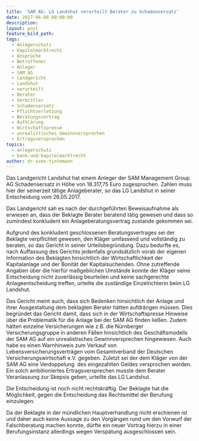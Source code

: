 ```yaml
---
title: 'SAM AG: LG Landshut verurteilt Berater zu Schadensersatz'
date: 2017-06-08 00:00:00
description:
layout: post
feature_bild_path:
tags:
  - Anlegerschutz
  - Kapitalmarktrecht
  - Ansprüche
  - Betroffener
  - Anleger
  - SAM AG
  - Landgericht
  - Landshut
  - verurteilt
  - Berater
  - Vermittler
  - Schadensersatz
  - Pflichtverletzung
  - Beratungsvertrag
  - Aufklärung
  - Wirtschaftspresse
  - unrealistisches Gewinnversprechen
  - Ertragsversprechen
topics:
  - anlegerschutz
  - bank-und-kapitalmarktrecht
author: dr-sven-tintemann
---
```



Das Landgericht Landshut hat einem Anleger der SAM Management Group AG Schadensersatz in Höhe von 18.317,75 Euro zugesprochen. Zahlen muss hier der seinerzeit tätige Anlageberater, so das LG Landshut in seiner Entscheidung vom 26.05.2017.

Das Landgericht sah es nach der durchgeführten Beweisaufnahme als erwiesen an, dass der Beklagte Berater beratend tätig gewesen und dass so zumindest konkludent ein Anlageberatungsvertrag zustande gekommen sei.

Aufgrund des konkludent geschlossenen Beratungsvertrages sei der Beklagte verpflichtet gewesen, den Kläger umfassend und vollständig zu beraten, so das Gericht in seiner Urteilsbegründung. Dazu bedurfte es, nach Auffassung des Gerichts jedenfalls grundsätzlich vorab der eigenen Information des Beklagten hinsichtlich der Wirtschaftlichkeit der Kapitalanlage und der Bonität der Kapitalsuchenden. Ohne zutreffende Angaben über die hierfür maßgeblichen Umstände konnte der Kläger seine Entscheidung nicht zuverlässig beurteilen und keine sachgerechte Anlageentscheidung treffen, urteilte die zuständige Einzelrichterin beim LG Landshut.

Das Gericht meint auch, dass sich Bedenken hinsichtlich der Anlage und ihrer Ausgestaltung dem beklagten Berater hätten aufdrängen müssen. Dies begründet das Gericht damit, dass sich in der Wirtschaftspresse Hinweise über die Problematik für die Anlage bei der SAM AG finden ließen. Zudem hätten einzelne Versicherungen wie z.B. die Nürnberger Versicherungsgruppe in anderen Fällen hinsichtlich des Geschäftsmodells der SAM AG auf ein unrealistisches Gewinnversprechen hingewiesen. Auch habe es einen Warnhinweis zum Verkauf von Lebensversicherungsverträgen vom Gesamtverband der Deutschen Versicherungswirtschaft e.V. gegeben. Zuletzt sei der dem Kläger von der SAM AG eine Verdoppelung  des eingezahlten Geldes versprochen worden. Ein solch ambitioniertes Ertragsversprechen musste dem Berater Veranlassung zur Skepsis geben, urteilte das LG Landshut.

Die Entscheidung ist noch nicht rechtskräftig. Der Beklagte hat die Möglichkeit, gegen die Entscheidung das Rechtsmittel der Berufung einzulegen.

Da der Beklagte in der mündlichen Hauptverhandlung nicht erschienen ist und daher auch keine Aussage zu den Vorgängen rund um den Vorwurf der Falschberatung machen konnte, dürfte ein neuer Vortrag hierzu in einer Berufungsinstanz allerdings wegen Verspätung ausgeschlossen sein.